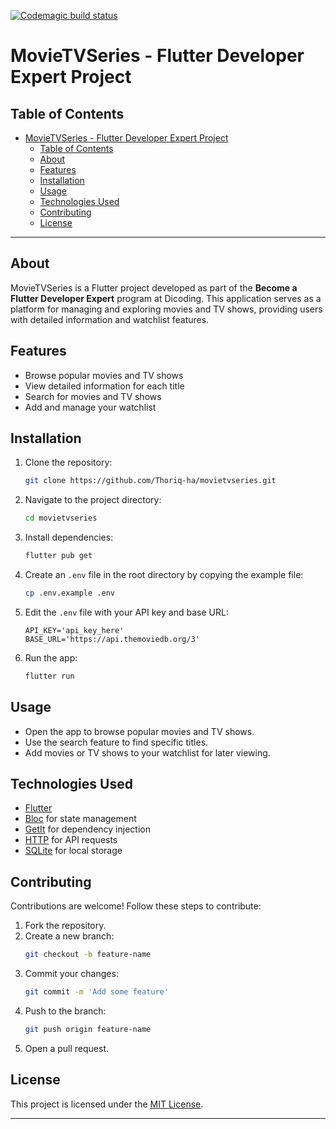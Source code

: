[![Codemagic build status](https://api.codemagic.io/apps/678a11179ba1e83bccee87c8/build-movie-tv-series/status_badge.svg)](https://codemagic.io/app/678a11179ba1e83bccee87c8/build-movie-tv-series/latest_build)

# MovieTVSeries - Flutter Developer Expert Project

## Table of Contents
- [MovieTVSeries - Flutter Developer Expert Project](#movietvseries---flutter-developer-expert-project)
  - [Table of Contents](#table-of-contents)
  - [About](#about)
  - [Features](#features)
  - [Installation](#installation)
  - [Usage](#usage)
  - [Technologies Used](#technologies-used)
  - [Contributing](#contributing)
  - [License](#license)

---

## About
MovieTVSeries is a Flutter project developed as part of the **Become a Flutter Developer Expert** program at Dicoding. This application serves as a platform for managing and exploring movies and TV shows, providing users with detailed information and watchlist features.

## Features
- Browse popular movies and TV shows
- View detailed information for each title
- Search for movies and TV shows
- Add and manage your watchlist

## Installation

1. Clone the repository:
   ```bash
   git clone https://github.com/Thoriq-ha/movietvseries.git
   ```

2. Navigate to the project directory:
   ```bash
   cd movietvseries
   ```

3. Install dependencies:
   ```bash
   flutter pub get
   ```

4. Create an `.env` file in the root directory by copying the example file:
   ```bash
   cp .env.example .env
   ```

5. Edit the `.env` file with your API key and base URL:
   ```env
   API_KEY='api_key_here'
   BASE_URL='https://api.themoviedb.org/3'
   ```

6. Run the app:
   ```bash
   flutter run
   ```

## Usage
- Open the app to browse popular movies and TV shows.
- Use the search feature to find specific titles.
- Add movies or TV shows to your watchlist for later viewing.

## Technologies Used
- [Flutter](https://flutter.dev/)
- [Bloc](https://pub.dev/packages/bloc) for state management
- [GetIt](https://pub.dev/packages/get_it) for dependency injection
- [HTTP](https://pub.dev/packages/http) for API requests
- [SQLite](https://pub.dev/packages/sqflite) for local storage

## Contributing
Contributions are welcome! Follow these steps to contribute:

1. Fork the repository.
2. Create a new branch:
   ```bash
   git checkout -b feature-name
   ```
3. Commit your changes:
   ```bash
   git commit -m 'Add some feature'
   ```
4. Push to the branch:
   ```bash
   git push origin feature-name
   ```
5. Open a pull request.

## License
This project is licensed under the [MIT License](LICENSE).

---
